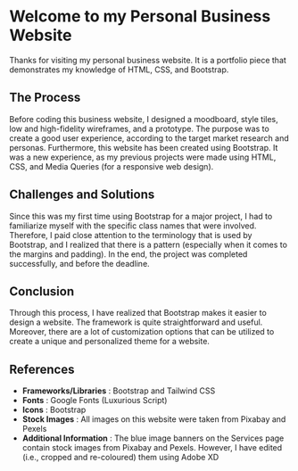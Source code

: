 # Welcome to my Personal Business Website
Thanks for visiting my personal business website. It is a portfolio piece that demonstrates my knowledge of HTML, CSS, and Bootstrap. 

## The Process
Before coding this business website, I designed a moodboard, style tiles, low and high-fidelity wireframes, and a prototype. The purpose was to create a good user experience, according to the target market research and personas. Furthermore, this website has been created using Bootstrap. It was a new experience, as my previous projects were made using HTML, CSS, and Media Queries (for a responsive web design). 

## Challenges and Solutions
Since this was my first time using Bootstrap for a major project, I had to familiarize myself with the specific class names that were involved. Therefore, I paid close attention to the terminology that is used by Bootstrap, and I realized that there is a pattern (especially when it comes to the margins and padding). In the end, the project was completed successfully, and before the deadline.

## Conclusion
Through this process, I have realized that Bootstrap makes it easier to design a website. The framework is quite straightforward and useful. Moreover, there are a lot of customization options that can be utilized to create a unique and personalized theme for a website. 

## References
- **Frameworks/Libraries** : Bootstrap and Tailwind CSS
- **Fonts** : Google Fonts (Luxurious Script)
- **Icons** : Bootstrap
- **Stock Images** : All images on this website were taken from Pixabay and Pexels
- **Additional Information** : The blue image banners on the Services page contain stock images from Pixabay and Pexels. However, I have edited (i.e., cropped and re-coloured) them using Adobe XD  